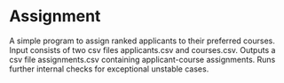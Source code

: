 # Assignment
A simple program to assign ranked applicants to their preferred courses. 
Input consists of two csv files applicants.csv and courses.csv.
Outputs a csv file assignments.csv containing applicant-course assignments. 
Runs further internal checks for exceptional unstable cases.
